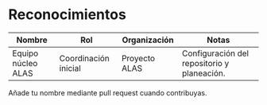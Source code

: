 # Reconocimientos

| Nombre | Rol | Organización | Notas |
|--------|-----|--------------|-------|
| Equipo núcleo ALAS | Coordinación inicial | Proyecto ALAS | Configuración del repositorio y planeación.

Añade tu nombre mediante pull request cuando contribuyas.
